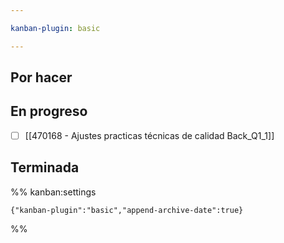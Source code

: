```yaml
---

kanban-plugin: basic

---
```


## Por hacer



## En progreso

- [ ] [[470168 - Ajustes practicas técnicas de calidad Back_Q1_1]]


## Terminada





%% kanban:settings
```
{"kanban-plugin":"basic","append-archive-date":true}
```
%%